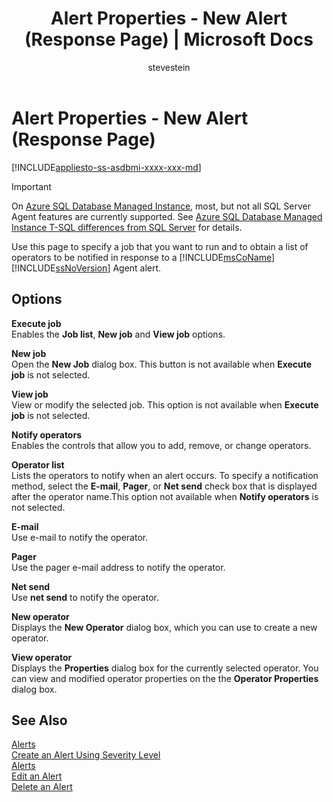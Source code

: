 ﻿---
title: "Alert Properties - New Alert (Response Page) | Microsoft Docs"
ms.custom: ""
ms.date: "01/19/2017"
ms.prod: sql
ms.prod_service: "sql-tools"
ms.component: "ssms-agent"
ms.reviewer: ""
ms.suite: "sql"
ms.technology: ssms
ms.tgt_pltfrm: ""
ms.topic: conceptual
f1_keywords: 
  - "sql13.ag.alert.response.f1"
ms.assetid: 72daf008-f9ea-4077-b217-5048e7759d3e
caps.latest.revision: 4
author: "stevestein"
ms.author: "sstein"
manager: craigg
monikerRange: "= azuresqldb-mi-current || >= sql-server-2016 || = sqlallproducts-allversions"
---
# Alert Properties - New Alert (Response Page)
[!INCLUDE[appliesto-ss-asdbmi-xxxx-xxx-md](../../includes/appliesto-ss-asdbmi-xxxx-xxx-md.md)]

> [!IMPORTANT]  
> On [Azure SQL Database Managed Instance](https://docs.microsoft.com/azure/sql-database/sql-database-managed-instance), most, but not all SQL Server Agent features are currently supported. See [Azure SQL Database Managed Instance T-SQL differences from SQL Server](https://docs.microsoft.com/azure/sql-database/sql-database-managed-instance-transact-sql-information#sql-server-agent) for details.

Use this page to specify a job that you want to run and to obtain a list of operators to be notified in response to a [!INCLUDE[msCoName](../../includes/msconame_md.md)] [!INCLUDE[ssNoVersion](../../includes/ssnoversion_md.md)] Agent alert.  

## Options  
**Execute job**  
Enables the **Job list**, **New job** and **View job** options.  
  
**New job**  
Open the **New Job** dialog box. This button is not available when **Execute job** is not selected.  
  
**View job**  
View or modify the selected job. This option is not available when **Execute job** is not selected.  
  
**Notify operators**  
Enables the controls that allow you to add, remove, or change operators.  
  
**Operator list**  
Lists the operators to notify when an alert occurs. To specify a notification method, select the **E-mail**, **Pager**, or **Net send** check box that is displayed after the operator name.This option not available when **Notify operators** is not selected.  
  
**E-mail**  
Use e-mail to notify the operator.  
  
**Pager**  
Use the pager e-mail address to notify the operator.  
  
**Net send**  
Use **net send** to notify the operator.  
  
**New operator**  
Displays the **New Operator** dialog box, which you can use to create a new operator.  
  
**View operator**  
Displays the **Properties** dialog box for the currently selected operator. You can view and modified operator properties on the the **Operator Properties** dialog box.  
  
## See Also  
[Alerts](../../ssms/agent/alerts.md)  
[Create an Alert Using Severity Level](../../ssms/agent/create-an-alert-using-severity-level.md)  
[Alerts](../../ssms/agent/alerts.md)  
[Edit an Alert](../../ssms/agent/edit-an-alert.md)  
[Delete an Alert](../../ssms/agent/delete-an-alert.md)  
  
